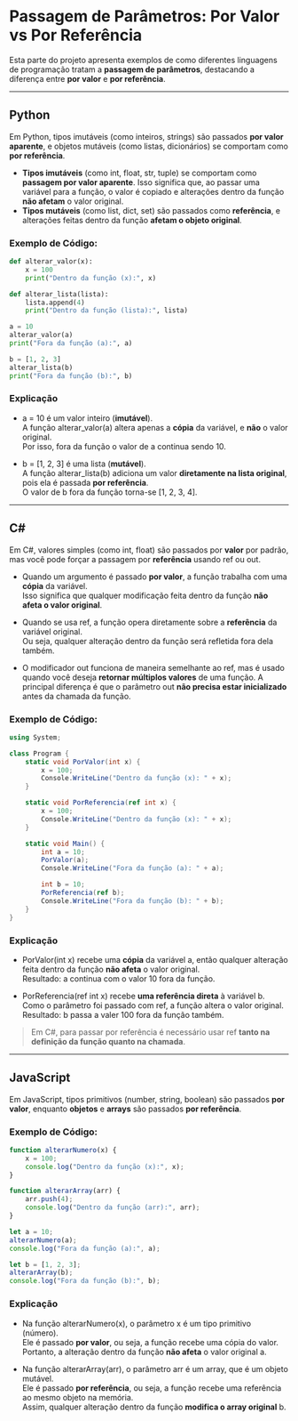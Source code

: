 # Passagem de Parâmetros: Por Valor vs Por Referência

Esta parte do projeto apresenta exemplos de como diferentes linguagens de programação tratam a **passagem de parâmetros**, destacando a diferença entre **por valor** e **por referência**.

---

## Python

Em Python, tipos imutáveis (como inteiros, strings) são passados **por valor aparente**, e objetos mutáveis (como listas, dicionários) se comportam como **por referência**.

- **Tipos imutáveis** (como int, float, str, tuple) se comportam como **passagem por valor aparente**. Isso significa que, ao passar uma variável para a função, o valor é copiado e alterações dentro da função **não afetam** o valor original.
- **Tipos mutáveis** (como list, dict, set) são passados como **referência**, e alterações feitas dentro da função **afetam o objeto original**.

### Exemplo de Código:

```python
def alterar_valor(x):
    x = 100
    print("Dentro da função (x):", x)

def alterar_lista(lista):
    lista.append(4)
    print("Dentro da função (lista):", lista)

a = 10
alterar_valor(a)
print("Fora da função (a):", a)  

b = [1, 2, 3]
alterar_lista(b)
print("Fora da função (b):", b)  
```

### Explicação

- a = 10 é um valor inteiro (**imutável**).  
  A função alterar_valor(a) altera apenas a **cópia** da variável, e **não** o valor original.  
  Por isso, fora da função o valor de a continua sendo 10.

- b = [1, 2, 3] é uma lista (**mutável**).  
  A função alterar_lista(b) adiciona um valor **diretamente na lista original**, pois ela é passada **por referência**.  
  O valor de b fora da função torna-se [1, 2, 3, 4].
---

## C#

Em C#, valores simples (como int, float) são passados por **valor** por padrão, mas você pode forçar a passagem por **referência** usando ref ou out.

- Quando um argumento é passado **por valor**, a função trabalha com uma **cópia** da variável.  
  Isso significa que qualquer modificação feita dentro da função **não afeta o valor original**.

- Quando se usa ref, a função opera diretamente sobre a **referência** da variável original.  
  Ou seja, qualquer alteração dentro da função será refletida fora dela também.

- O modificador out funciona de maneira semelhante ao ref, mas é usado quando você deseja **retornar múltiplos valores** de uma função. A principal diferença é que o parâmetro out **não precisa estar inicializado** antes da chamada da função.

### Exemplo de Código:
```csharp
using System;

class Program {
    static void PorValor(int x) {
        x = 100;
        Console.WriteLine("Dentro da função (x): " + x);
    }

    static void PorReferencia(ref int x) {
        x = 100;
        Console.WriteLine("Dentro da função (x): " + x);
    }

    static void Main() {
        int a = 10;
        PorValor(a);
        Console.WriteLine("Fora da função (a): " + a);  

        int b = 10;
        PorReferencia(ref b);
        Console.WriteLine("Fora da função (b): " + b);  
    }
}
```

### Explicação

- PorValor(int x) recebe uma **cópia** da variável a, então qualquer alteração feita dentro da função **não afeta** o valor original.  
  Resultado: a continua com o valor 10 fora da função.

- PorReferencia(ref int x) recebe **uma referência direta** à variável b.  
  Como o parâmetro foi passado com ref, a função altera o valor original.  
  Resultado: b passa a valer 100 fora da função também.

>  Em C#, para passar por referência é necessário usar ref **tanto na definição da função quanto na chamada**.
---

## JavaScript

Em JavaScript, tipos primitivos (number, string, boolean) são passados **por valor**, enquanto **objetos** e **arrays** são passados **por referência**.

### Exemplo de Código:
```javascript
function alterarNumero(x) {
    x = 100;
    console.log("Dentro da função (x):", x);
}

function alterarArray(arr) {
    arr.push(4);
    console.log("Dentro da função (arr):", arr);
}

let a = 10;
alterarNumero(a);
console.log("Fora da função (a):", a); 

let b = [1, 2, 3];
alterarArray(b);
console.log("Fora da função (b):", b); 
```

### Explicação

- Na função alterarNumero(x), o parâmetro x é um tipo primitivo (número).  
  Ele é passado **por valor**, ou seja, a função recebe uma cópia do valor.  
  Portanto, a alteração dentro da função **não afeta** o valor original a.

- Na função alterarArray(arr), o parâmetro arr é um array, que é um objeto mutável.  
  Ele é passado **por referência**, ou seja, a função recebe uma referência ao mesmo objeto na memória.  
  Assim, qualquer alteração dentro da função **modifica o array original** b.
